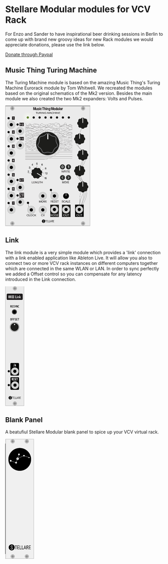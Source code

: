# Stellare Modular modules for VCV Rack #

For Enzo and Sander to have inspirational beer drinking sessions in Berlin to come up with brand new groovy ideas for new Rack modules we would appreciate donations, please use the link below.

[Donate through Paypal](https://paypal.me/stellaremodular)


## Music Thing Turing Machine

The Turing Machine module is based on the amazing Music Thing's Turing Machine Eurorack module by Tom Whitwell. We recreated the modules based on the original schematics of the Mk2 version. Besides the main module we also created the two Mk2 expanders: Volts and Pulses.

![TuringMachine](./doc/turingmachine.png)

## Link ##
The link module is a very simple module which provides a 'link' connection with a link enabled application like Ableton Live. It will allow you also to connect two or more VCV rack instances on different computers together which are connected in the same WLAN or LAN. In order to sync perfectly we added a Offset control so you can compensate for any latency introduced in the Link connection.

![Link](./doc/link.png)

## Blank Panel ##
A beatufiul Stellare Modular blank panel to spice up your VCV virtual rack.

![Link](./doc/BlankPanel.png)
